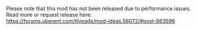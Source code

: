 Please note that this mod has not been released due to performance issues. Read more or request release here: https://forums.uberent.com/threads/mod-ideas.56072/#post-863596
